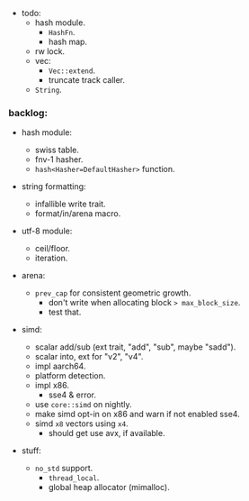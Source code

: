 
- todo:
    - hash module.
        - `HashFn`.
        - hash map.
    - rw lock.
    - vec:
        - `Vec::extend`.
        - truncate track caller.
    - `String`.



### backlog:

- hash module:
    - swiss table.
    - fnv-1 hasher.
    - `hash<Hasher=DefaultHasher>` function.

- string formatting:
    - infallible write trait.
    - format/in/arena macro.

- utf-8 module:
    - ceil/floor.
    - iteration.

- arena:
    - `prev_cap` for consistent geometric growth.
        - don't write when allocating block `> max_block_size`.
        - test that.

- simd:
    - scalar add/sub (ext trait, "add", "sub", maybe "sadd").
    - scalar into, ext for "v2", "v4".
    - impl aarch64.
    - platform detection.
    - impl x86.
        - sse4 & error.
    - use `core::simd` on nightly.
    - make simd opt-in on x86 and warn if not enabled sse4.
    - simd `x8` vectors using `x4`.
        - should get use avx, if available.

- stuff:
    - `no_std` support.
        - `thread_local`.
        - global heap allocator (mimalloc).


